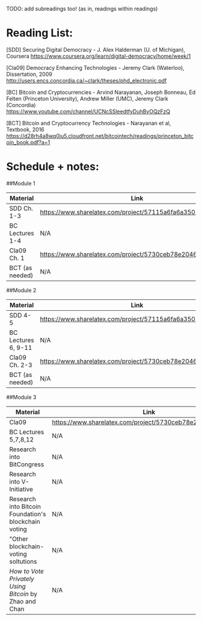 TODO: add subreadings too! (as in, readings within readings)

Reading List:
============

[SDD] Securing Digital Democracy - J. Alex Halderman (U. of Michigan), Coursera
https://www.coursera.org/learn/digital-democracy/home/week/1

[Cla09] Democracy Enhancing Technologies - Jeremy Clark (Waterloo), Dissertation, 2009
http://users.encs.concordia.ca/~clark/theses/phd_electronic.pdf

[BC] Bitcoin and Cryptocurrencies - Arvind Narayanan, Joseph Bonneau, Ed Felten (Princeton University), Andrew Miller (UMC), Jeremy Clark (Concordia)
https://www.youtube.com/channel/UCNcSSleedtfyDuhBvOQzFzQ

[BCT] Bitcoin and Cryptocurrency Technologies - Narayanan et al, Textbook, 2016
https://d28rh4a8wq0iu5.cloudfront.net/bitcointech/readings/princeton_bitcoin_book.pdf?a=1


Schedule + notes:
=================

##Module 1

Material | Link
-----------------|-------
SDD Ch. 1-3 | https://www.sharelatex.com/project/57115a6fa6a350103211b2c3
BC Lectures 1-4 | N/A
Cla09 Ch. 1 |  https://www.sharelatex.com/project/5730ceb78e2046ac67c92c37
BCT (as needed) | N/A

##Module 2

Material | Link
-----------------|-------
SDD 4-5 | https://www.sharelatex.com/project/57115a6fa6a350103211b2c3
BC Lectures 6, 9-11 | N/A
Cla09 Ch. 2-3 |  https://www.sharelatex.com/project/5730ceb78e2046ac67c92c37
BCT (as needed) | N/A

##Module 3

Material | Link
-----------------|-------
Cla09 | https://www.sharelatex.com/project/5730ceb78e2046ac67c92c37
BC Lectures 5,7,8,12 | N/A
Research into BitCongress | N/A
Research into V-Initiative | N/A
Research into Bitcoin Foundation's blockchain voting | N/A
"Other blockchain-voting soltutions | N/A
_How to Vote Privately Using Bitcoin_ by Zhao and Chan | N/A

